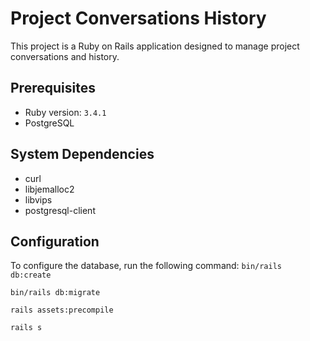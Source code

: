# Project Conversations History

This project is a Ruby on Rails application designed to manage project conversations and history.

## Prerequisites

- Ruby version: `3.4.1`
- PostgreSQL

## System Dependencies

- curl
- libjemalloc2
- libvips
- postgresql-client

## Configuration

To configure the database, run the following command:
`bin/rails db:create`

`bin/rails db:migrate`

`rails assets:precompile`

`rails s`